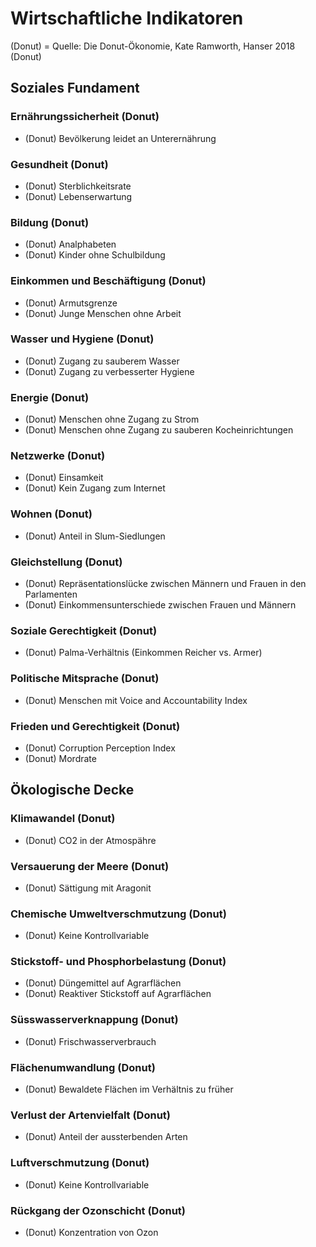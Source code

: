 # Wirtschaftliche Indikatoren
(Donut) = Quelle: Die Donut-Ökonomie, Kate Ramworth, Hanser 2018 (Donut) 

## Soziales Fundament

### Ernährungssicherheit (Donut)
- (Donut) Bevölkerung leidet an Unterernährung

### Gesundheit (Donut)
- (Donut) Sterblichkeitsrate
- (Donut) Lebenserwartung

### Bildung (Donut)
- (Donut) Analphabeten
- (Donut) Kinder ohne Schulbildung

### Einkommen und Beschäftigung (Donut)
- (Donut) Armutsgrenze
- (Donut) Junge Menschen ohne Arbeit

### Wasser und Hygiene (Donut)
- (Donut) Zugang zu sauberem Wasser
- (Donut) Zugang zu verbesserter Hygiene

### Energie (Donut)
- (Donut) Menschen ohne Zugang zu Strom
- (Donut) Menschen ohne Zugang zu sauberen Kocheinrichtungen

### Netzwerke (Donut)
- (Donut) Einsamkeit
- (Donut) Kein Zugang zum Internet

### Wohnen (Donut)
- (Donut) Anteil in Slum-Siedlungen

### Gleichstellung (Donut)
- (Donut) Repräsentationslücke zwischen Männern und Frauen in den Parlamenten
- (Donut) Einkommensunterschiede zwischen Frauen und Männern

### Soziale Gerechtigkeit (Donut)
- (Donut) Palma-Verhältnis (Einkommen Reicher vs. Armer)

### Politische Mitsprache (Donut)
- (Donut) Menschen mit Voice and Accountability Index

### Frieden und Gerechtigkeit (Donut)
- (Donut) Corruption Perception Index
- (Donut) Mordrate


## Ökologische Decke 

### Klimawandel (Donut)
- (Donut) CO2 in der Atmospähre

### Versauerung der Meere (Donut)
- (Donut) Sättigung mit Aragonit

### Chemische Umweltverschmutzung (Donut)
- (Donut) Keine Kontrollvariable

### Stickstoff- und Phosphorbelastung (Donut)
- (Donut) Düngemittel auf Agrarflächen
- (Donut) Reaktiver Stickstoff auf Agrarflächen

### Süsswasserverknappung (Donut)
- (Donut) Frischwasserverbrauch

### Flächenumwandlung (Donut)
- (Donut) Bewaldete Flächen im Verhältnis zu früher

### Verlust der Artenvielfalt (Donut)
- (Donut) Anteil der aussterbenden Arten

### Luftverschmutzung (Donut)
- (Donut) Keine Kontrollvariable

### Rückgang der Ozonschicht (Donut)
- (Donut) Konzentration von Ozon
